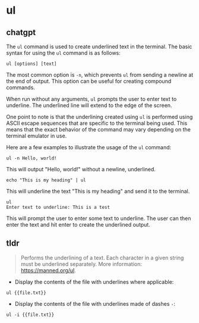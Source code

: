 # ul 
## chatgpt 
The `ul` command is used to create underlined text in the terminal. The basic syntax for using the `ul` command is as follows:

```
ul [options] [text]
```

The most common option is `-n`, which prevents `ul` from sending a newline at the end of output. This option can be useful for creating compound commands.

When run without any arguments, `ul` prompts the user to enter text to underline. The underlined line will extend to the edge of the screen.

One point to note is that the underlining created using `ul` is performed using ASCII escape sequences that are specific to the terminal being used. This means that the exact behavior of the command may vary depending on the terminal emulator in use.

Here are a few examples to illustrate the usage of the `ul` command:

```
ul -n Hello, world!
```

This will output "Hello, world!" without a newline, underlined.

```
echo "This is my heading" | ul
```

This will underline the text "This is my heading" and send it to the terminal.

```
ul
Enter text to underline: This is a test
```

This will prompt the user to enter some text to underline. The user can then enter the text and hit enter to create the underlined output. 

## tldr 
 
> Performs the underlining of a text.
> Each character in a given string must be underlined separately.
> More information: <https://manned.org/ul>.

- Display the contents of the file with underlines where applicable:

`ul {{file.txt}}`

- Display the contents of the file with underlines made of dashes `-`:

`ul -i {{file.txt}}`
